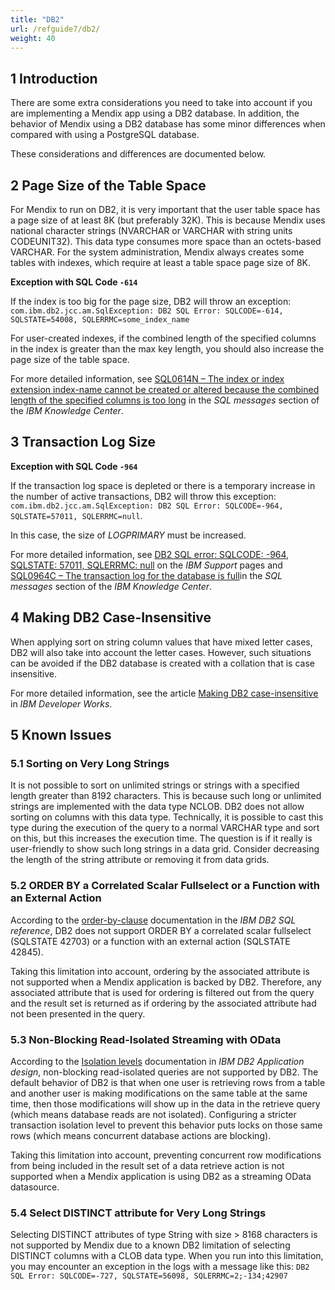 ```yaml
---
title: "DB2"
url: /refguide7/db2/
weight: 40
---
```


## 1 Introduction

There are some extra considerations you need to take into account if you are implementing a Mendix app using a DB2 database. In addition, the behavior of Mendix using a DB2 database has some minor differences when compared with using a PostgreSQL database.

These considerations and differences are documented below.

## 2 Page Size of the Table Space

For Mendix to run on DB2, it is very important that the user table space has a page size of at least 8K (but preferably 32K). This is because Mendix uses national character strings (NVARCHAR or VARCHAR with string units CODEUNIT32). This data type consumes more space than an octets-based VARCHAR. For the system administration, Mendix always creates some tables with indexes, which require at least a table space page size of 8K.

**Exception with SQL Code `-614`**

If the index is too big for the page size, DB2 will throw an exception: `com.ibm.db2.jcc.am.SqlException: DB2 SQL Error: SQLCODE=-614, SQLSTATE=54008, SQLERRMC=some_index_name`

For user-created indexes, if the combined length of the specified columns in the index is greater than the max key length, you should also increase the page size of the table space.

For more detailed information, see [SQL0614N – The index or index extension index-name cannot be created or altered because the combined length of the specified columns is too long](https://www.ibm.com/support/knowledgecenter/SSEPGG_11.1.0/com.ibm.db2.luw.messages.sql.doc/doc/msql00614n.html) in the *SQL messages* section of the *IBM Knowledge Center*.

## 3 Transaction Log Size

**Exception with SQL Code `-964`**

If the transaction log space is depleted or there is a temporary increase in the number of active transactions, DB2 will throw this exception: `com.ibm.db2.jcc.am.SqlException: DB2 SQL Error: SQLCODE=-964, SQLSTATE=57011, SQLERRMC=null`.

In this case, the size of *LOGPRIMARY* must be increased. 

For more detailed information, see [DB2 SQL error: SQLCODE: -964, SQLSTATE: 57011, SQLERRMC: null](https://www-01.ibm.com/support/docview.wss?uid=swg21298630) on the *IBM Support* pages and 
[SQL0964C – The transaction log for the database is full](https://www.ibm.com/support/knowledgecenter/SSEPGG_11.1.0/com.ibm.db2.luw.messages.sql.doc/doc/msql00964c.html)in the *SQL messages* section of the *IBM Knowledge Center*.

## 4 Making DB2 Case-Insensitive

When applying sort on string column values that have mixed letter cases, DB2 will also take into account the letter cases. However, such situations can be avoided if the DB2 database is created with a collation that is case insensitive.

For more detailed information, see the article [Making DB2 case-insensitive](https://www.ibm.com/developerworks/data/library/techarticle/0203adamache/0203adamache.html) in *IBM Developer Works*.

## 5 Known Issues

### 5.1 Sorting on Very Long Strings

It is not possible to sort on unlimited strings or strings with a specified length greater than 8192 characters. This is because such long or unlimited strings are implemented with the data type NCLOB. DB2 does not allow sorting on columns with this data type. Technically, it is possible to cast this type during the execution of the query to a normal VARCHAR type and sort on this, but this increases the execution time. The question is if it really is user-friendly to show such long strings in a data grid. Consider decreasing the length of the string attribute or removing it from data grids. 

### 5.2 ORDER BY a Correlated Scalar Fullselect or a Function with an External Action

According to the [order-by-clause](https://www.ibm.com/support/knowledgecenter/SS6NHC/com.ibm.swg.im.dashdb.sql.ref.doc/doc/r0059211.html) documentation in the *IBM DB2 SQL reference*, DB2 does not support ORDER BY a correlated scalar fullselect (SQLSTATE 42703) or a function with an external action (SQLSTATE 42845).

Taking this limitation into account, ordering by the associated attribute is not supported when a Mendix application is backed by DB2. Therefore, any associated attribute that is used for ordering is filtered out from the query and the result set is returned as if ordering by the associated attribute had not been presented in the query.

### 5.3 Non-Blocking Read-Isolated Streaming with OData

According to the [Isolation levels](https://www.ibm.com/support/knowledgecenter/SSEPGG_11.1.0/com.ibm.db2.luw.admin.perf.doc/doc/c0004121.html) documentation in *IBM DB2 Application design*, non-blocking read-isolated queries are not supported by DB2. The default behavior of DB2 is that when one user is retrieving rows from a table and another user is making modifications on the same table at the same time, then those modifications will show up in the data in the retrieve query (which means database reads are not isolated). Configuring a stricter transaction isolation level to prevent this behavior puts locks on those same rows (which means concurrent database actions are blocking).

Taking this limitation into account, preventing concurrent row modifications from being included in the result set of a data retrieve action is not supported when a Mendix application is using DB2 as a streaming OData datasource.

### 5.4 Select DISTINCT attribute for Very Long Strings

Selecting DISTINCT attributes of type String with size > 8168 characters is not supported by Mendix due to a known DB2 limitation of selecting DISTINCT columns with a CLOB data type. When you run into this limitation, you may encounter an exception in the logs with a message like this: `DB2 SQL Error: SQLCODE=-727, SQLSTATE=56098, SQLERRMC=2;-134;42907`
